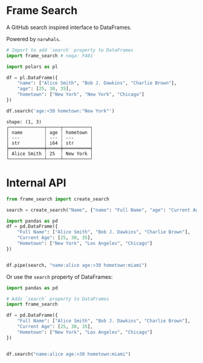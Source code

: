 # Frame Search

A GitHub search inspired interface to DataFrames.

Powered by `narwhals`.

```python
# Import to add `search` property to DataFrames
import frame_search # noqa: F401

import polars as pl

df = pl.DataFrame({
    "name": ["Alice Smith", "Bob J. Dawkins", "Charlie Brown"],
    "age": [25, 30, 35],
    "hometown": ["New York", "New York", "Chicago"]
})

df.search('age:<30 hometown:"New York"')
```

```text
shape: (1, 3)
┌─────────────┬─────┬──────────┐
│ name        ┆ age ┆ hometown │
│ ---         ┆ --- ┆ ---      │
│ str         ┆ i64 ┆ str      │
╞═════════════╪═════╪══════════╡
│ Alice Smith ┆ 25  ┆ New York │
└─────────────┴─────┴──────────┘
```

# Internal API

```python
from frame_search import create_search

search = create_search("Name", {"name": "Full Name", "age": "Current Age", "Hometown": "city"})
```


```python
import pandas as pd
df = pd.DataFrame({
    "Full Name": ["Alice Smith", "Bob J. Dawkins", "Charlie Brown"],
    "Current Age": [25, 30, 35],
    "Hometown": ["New York", "Los Angeles", "Chicago"]
})


df.pipe(search, "name:alice age:>30 hometown:miami")
```

Or use the `search` property of DataFrames:

```python
import pandas as pd

# Adds `search` property to DataFrames
import frame_search

df = pd.DataFrame({
    "Full Name": ["Alice Smith", "Bob J. Dawkins", "Charlie Brown"],
    "Current Age": [25, 30, 35],
    "Hometown": ["New York", "Los Angeles", "Chicago"]
})


df.search("name:alice age:>30 hometown:miami")
```
